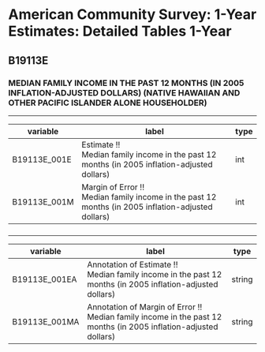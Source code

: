 # American Community Survey: 1-Year Estimates: Detailed Tables 1-Year

## B19113E

### MEDIAN FAMILY INCOME IN THE PAST 12 MONTHS (IN 2005 INFLATION-ADJUSTED DOLLARS) (NATIVE HAWAIIAN AND OTHER PACIFIC ISLANDER ALONE HOUSEHOLDER)

___

| variable | label | type |
| ----- | ----- | ----- |
| B19113E_001E | Estimate !!<br>Median family income in the past 12 months (in 2005 inflation-adjusted dollars) | int |
| B19113E_001M | Margin of Error !!<br>Median family income in the past 12 months (in 2005 inflation-adjusted dollars) | int |
### 

___

| variable | label | type |
| ----- | ----- | ----- |
| B19113E_001EA | Annotation of Estimate !!<br>Median family income in the past 12 months (in 2005 inflation-adjusted dollars) | string |
| B19113E_001MA | Annotation of Margin of Error !!<br>Median family income in the past 12 months (in 2005 inflation-adjusted dollars) | string |

